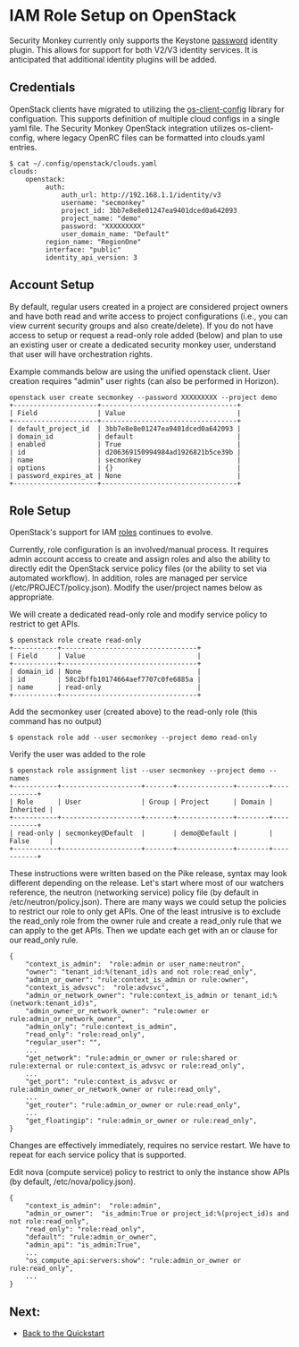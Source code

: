 IAM Role Setup on OpenStack
===========================

Security Monkey currently only supports the Keystone [password](https://docs.openstack.org/keystoneauth/latest/authentication-plugins.html) identity plugin. 
This allows for support for both V2/V3 identity services. It is anticipated that additional identity plugins will be added.


Credentials
-----------

OpenStack clients have migrated to utilizing the [os-client-config](https://docs.openstack.org/os-client-config/latest/) library for configuation. This supports definition of multiple cloud configs in a single yaml file. The Security Monkey OpenStack integration utilizes os-client-config, where legacy OpenRC files can be formatted into clouds.yaml entries.

    $ cat ~/.config/openstack/clouds.yaml
    clouds:
        openstack:
             auth:
                 auth_url: http://192.168.1.1/identity/v3
                 username: "secmonkey"
                 project_id: 3bb7e8e8e01247ea9401dced0a642093
                 project_name: "demo"
                 password: "XXXXXXXXX"
                 user_domain_name: "Default"
             region_name: "RegionOne"
             interface: "public"
             identity_api_version: 3


Account Setup
-------------

By default, regular users created in a project are considered project owners and have both read and write access to project configurations (i.e., you can view current security groups and also create/delete). If you do not have access to setup or request a read-only role added (below) and plan to use an existing user or create a dedicated security monkey user, understand that user will have orchestration rights.

Example commands below are using the unified openstack client. User creation requires "admin" user rights (can also be performed in Horizon).

    openstack user create secmonkey --password XXXXXXXXX --project demo
    +---------------------+----------------------------------+
    | Field               | Value                            |
    +---------------------+----------------------------------+
    | default_project_id  | 3bb7e8e8e01247ea9401dced0a642093 |
    | domain_id           | default                          |
    | enabled             | True                             |
    | id                  | d206369150994984ad1926821b5ce39b |
    | name                | secmonkey                        |
    | options             | {}                               |
    | password_expires_at | None                             |
    +---------------------+----------------------------------+

Role Setup
----------

OpenStack's support for IAM [roles](https://docs.openstack.org/keystone/latest/admin/cli-manage-projects-users-and-roles.html) continues to evolve. 

Currently, role configuration is an involved/manual process. It requires admin account access to create and assign roles and also the ability to directly edit the OpenStack service policy files (or the ability to set via automated workflow). In addition, roles are managed per service (/etc/PROJECT/policy.json). Modify the user/project names below as appropriate.

We will create a dedicated read-only role and modify service policy to restrict to get APIs. 

    $ openstack role create read-only
    +-----------+----------------------------------+
    | Field     | Value                            |
    +-----------+----------------------------------+
    | domain_id | None                             |
    | id        | 58c2bffb10174664aef7707c0fe6885a |
    | name      | read-only                        |
    +-----------+----------------------------------+

Add the secmonkey user (created above) to the read-only role (this command has no output)

    $ openstack role add --user secmonkey --project demo read-only

Verify the user was added to the role

    $ openstack role assignment list --user secmonkey --project demo --names 
    +-----------+--------------------+-------+--------------+--------+-----------+
    | Role      | User               | Group | Project      | Domain | Inherited |
    +-----------+--------------------+-------+--------------+--------+-----------+
    | read-only | secmonkey@Default  |       | demo@Default |        | False     |
    +-----------+--------------------+-------+--------------+--------+-----------+


These instructions were written based on the Pike release, syntax may look different depending on the release. Let's start where most of our watchers reference, the neutron (networking service) policy file (by default in /etc/neutron/policy.json). There are many ways we could setup the policies to restrict our role to only get APIs. 
One of the least intrusive is to exclude the read_only role from the owner rule and create a read_only rule that we can apply to the get APIs. Then we update each get with an or clause for our read_only rule.

    {
        "context_is_admin":  "role:admin or user_name:neutron",
        "owner": "tenant_id:%(tenant_id)s and not role:read_only",
        "admin_or_owner": "rule:context_is_admin or rule:owner",
        "context_is_advsvc":  "role:advsvc",
        "admin_or_network_owner": "rule:context_is_admin or tenant_id:%(network:tenant_id)s",
        "admin_owner_or_network_owner": "rule:owner or rule:admin_or_network_owner",
        "admin_only": "rule:context_is_admin",
        "read_only": "role:read_only",
        "regular_user": "",
        ...
        "get_network": "rule:admin_or_owner or rule:shared or rule:external or rule:context_is_advsvc or rule:read_only",
        ...
        "get_port": "rule:context_is_advsvc or rule:admin_owner_or_network_owner or rule:read_only",
        ...
        "get_router": "rule:admin_or_owner or rule:read_only",
        ...
        "get_floatingip": "rule:admin_or_owner or rule:read_only",
    }

Changes are effectively immediately, requires no service restart. We have to repeat for each service policy that is supported.

Edit nova (compute service) policy to restrict to only the instance show APIs (by default, /etc/nova/policy.json).

    {
        "context_is_admin":  "role:admin",
        "admin_or_owner":  "is_admin:True or project_id:%(project_id)s and not role:read_only",
        "read_only": "role:read_only",
        "default": "rule:admin_or_owner",
        "admin_api": "is_admin:True",
        ...
        "os_compute_api:servers:show": "rule:admin_or_owner or rule:read_only",
        ...
    }

Next:
-----

- [Back to the Quickstart](quickstart.md#database)
